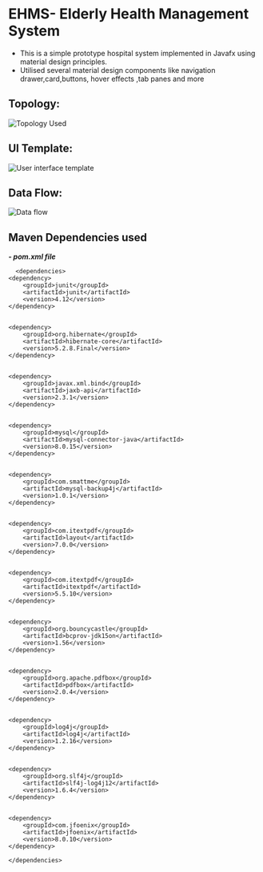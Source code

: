# EHMS- Elderly Health Management System 

-   This is a simple prototype hospital system implemented in Javafx using material design principles.
-   Utilised several material design components like navigation drawer,card,buttons, hover effects ,tab panes and more


## Topology:
![Topology Used](https://github.com/AmirWayne/EHMS/raw/master/Topology.jpg)

## UI Template:
![User interface template](https://github.com/AmirWayne/EHMS/raw/master/UI%20Example.png)

## Data Flow: 
![Data flow ](https://github.com/AmirWayne/EHMS/raw/master/DFD.jpg)


## Maven Dependencies used 

 ***- pom.xml file***

      <dependencies>
    <dependency>
        <groupId>junit</groupId>
        <artifactId>junit</artifactId>    
	    <version>4.12</version>    
    </dependency>
    
    
    <dependency>
        <groupId>org.hibernate</groupId>    
	    <artifactId>hibernate-core</artifactId>    
	    <version>5.2.8.Final</version>    
    </dependency>
    
    
    <dependency>
        <groupId>javax.xml.bind</groupId>
        <artifactId>jaxb-api</artifactId>    
	    <version>2.3.1</version>
    </dependency>
    
    
    <dependency>
	    <groupId>mysql</groupId>
	    <artifactId>mysql-connector-java</artifactId>
	    <version>8.0.15</version>    
    </dependency>
    
    
    <dependency>
	    <groupId>com.smattme</groupId>
	    <artifactId>mysql-backup4j</artifactId>
	    <version>1.0.1</version>
    </dependency>
    
    
    <dependency>
	    <groupId>com.itextpdf</groupId>
	    <artifactId>layout</artifactId>
	    <version>7.0.0</version>
    </dependency>
    
    
    <dependency>
        <groupId>com.itextpdf</groupId>
        <artifactId>itextpdf</artifactId>
	    <version>5.5.10</version>
    </dependency>
    
    
    <dependency>
        <groupId>org.bouncycastle</groupId>
	    <artifactId>bcprov-jdk15on</artifactId>
	    <version>1.56</version>
    </dependency>
    
    
    <dependency>
	    <groupId>org.apache.pdfbox</groupId>
	    <artifactId>pdfbox</artifactId>
	    <version>2.0.4</version>
    </dependency>
    
    
    <dependency>
	    <groupId>log4j</groupId>
	    <artifactId>log4j</artifactId>
	    <version>1.2.16</version>
    </dependency>
    
    
    <dependency>
	    <groupId>org.slf4j</groupId>
	    <artifactId>slf4j-log4j12</artifactId>
	    <version>1.6.4</version>
    </dependency>
     
     
    <dependency>
	    <groupId>com.jfoenix</groupId>
	    <artifactId>jfoenix</artifactId>
	    <version>8.0.10</version>
    </dependency>
    
    </dependencies>
